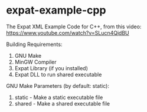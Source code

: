 # expat-example-cpp
The Expat XML Example Code for C++, from this video:
https://www.youtube.com/watch?v=SLucn4QjdBU

Building Requirements:

1. GNU Make
2. MinGW Compiler
3. Expat Library (if you installed)
4. Expat DLL to run shared executable
    
GNU Make Parameters (by default: static):

1. static - Make a static executable file
2. shared - Make a shared executable file
